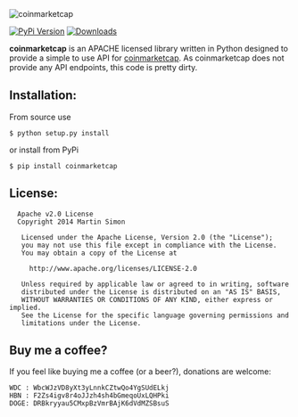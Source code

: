 <img src="https://raw.githubusercontent.com/c0ding/coinmarketcap-api/master/doc/coinmarketcap.png" alt="coinmarketcap" title="coinmarketcap">

[![PyPi Version](http://img.shields.io/pypi/v/coinmarketcap.svg)](https://pypi.python.org/pypi/coinmarketcap/)   [![Downloads](http://img.shields.io/pypi/dm/coinmarketcap.svg)](https://pypi.python.org/pypi/coinmarketcap/)


**coinmarketcap** is an APACHE licensed library written in Python designed to provide a simple to use API for [coinmarketcap](http://coinmarketcap.com/). As coinmarketcap does not provide any API endpoints, this code is pretty dirty.

## Installation:

From source use

    $ python setup.py install

or install from PyPi

    $ pip install coinmarketcap



## License:

```
  Apache v2.0 License
  Copyright 2014 Martin Simon

   Licensed under the Apache License, Version 2.0 (the "License");
   you may not use this file except in compliance with the License.
   You may obtain a copy of the License at

     http://www.apache.org/licenses/LICENSE-2.0

   Unless required by applicable law or agreed to in writing, software
   distributed under the License is distributed on an "AS IS" BASIS,
   WITHOUT WARRANTIES OR CONDITIONS OF ANY KIND, either express or implied.
   See the License for the specific language governing permissions and
   limitations under the License.

```

## Buy me a coffee?

If you feel like buying me a coffee (or a beer?), donations are welcome:

```
WDC : WbcWJzVD8yXt3yLnnkCZtwQo4YgSUdELkj
HBN : F2Zs4igv8r4oJJzh4sh4bGmeqoUxLQHPki
DOGE: DRBkryyau5CMxpBzVmrBAjK6dVdMZSBsuS
```
